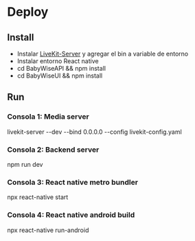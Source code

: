 # Deploy

## Install
 - Instalar [LiveKit-Server](https://github.com/livekit/livekit/releases/tag/v1.9.0) y agregar el bin a variable de entorno
 - Instalar entorno React native
 - cd BabyWiseAPI && npm install
 - cd BabyWiseUI && npm install

 ## Run

 ### Consola 1: Media server
 livekit-server --dev --bind 0.0.0.0 --config livekit-config.yaml

 ### Consola 2: Backend server
 npm run dev

 ### Consola 3: React native metro bundler
 npx react-native start

 ### Consola 4: React native android build
 npx react-native run-android
 

